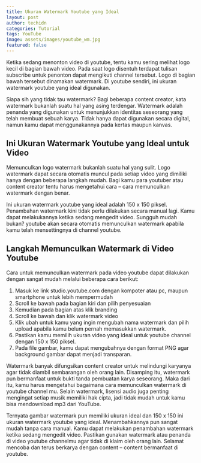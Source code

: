 ```yaml
---
title: Ukuran Watermark Youtube yang Ideal
layout: post
author: techidn
categories: Tutorial
tags: YouTube
image: assets/images/youtube_wm.jpg
featured: false
---
```


Ketika sedang menonton video di youtube, tentu kamu sering melihat logo kecil di bagian bawah video. Pada saat logo disentuh terdapat tulisan subscribe untuk penonton dapat mengikuti channel tersebut. Logo di bagian bawah tersebut dinamakan watermark. Di youtube sendiri, ini ukuran watermark youtube yang ideal digunakan. 

Siapa sih yang tidak tau watermark? Bagi beberapa content creator, kata watermark bukanlah suatu hal yang asing terdengar. Watermark adalah penanda yang digunakan untuk menunjukkan identitas seseorang yang telah membuat sebuah karya. Tidak hanya dapat digunakan secara digital, namun kamu dapat menggunakannya pada kertas maupun kanvas. 

## Ini Ukuran Watermark Youtube yang Ideal untuk Video 

Memunculkan logo watermark bukanlah suatu hal yang sulit. Logo watermark dapat secara otomatis muncul pada setiap video yang dimiliki hanya dengan beberapa langkah mudah. Bagi kamu para youtuber atau content creator tentu harus mengetahui cara – cara memunculkan watermark dengan benar. 

Ini ukuran watermark youtube yang ideal adalah 150 x 150 piksel. Penambahan watermark kini tidak perlu dilakukan secara manual lagi. Kamu dapat melakukannya ketika sedang mengedit video. Sungguh mudah bukan? youtube akan secara otomatis memunculkan watermark apabila kamu telah mensettingnya di channel youtube.

## Langkah Memunculkan Watermark di Video Youtube 

Cara untuk memunculkan watermark pada video youtube dapat dilakukan dengan sangat mudah melalui beberapa cara berikut: 

1. Masuk ke link studio.youtube.com dengan kompoter atau pc, maupun smartphone untuk lebih mempermudah
2. Scroll ke bawah pada bagian kiri dan pilih penyesuaian 
3. Kemudian pada bagian atas klik branding 
4. Scroll ke bawah dan klik watermark video 
5. Klik ubah untuk kamu yang ingin mengubah nama watermark dan pilih upload apabila kamu belum pernah memasukkan watermark. 
6. Pastikan kamu memilih ukuran video yang ideal untuk youtube channel dengan 150 x 150 piksel. 
7. Pada file gambar, kamu dapat mengubahnya dengan format PNG agar background gambar dapat menjadi transparan. 

Watermark banyak difungsikan content creator untuk melindungi karyanya agar tidak diambil sembarangan oleh orang lain. Disamping itu, watermark pun bermanfaat untuk bukti tanda pembuatan karya seseorang. Maka dari itu, kamu harus mengetahui bagaimana cara memunculkan watermark di youtube channel mu. Selain watermark, lisensi audio juga penting mengingat setiap musik memiliki hak cipta, jadi tidak mudah untuk kamu bisa mendownload mp3 dari YouTube.

Ternyata gambar watermark pun memiliki ukuran ideal dan 150 x 150 ini ukuran watermark youtube yang ideal. Menambahkannya pun sangat mudah tanpa cara manual. Kamu dapat melakukan penambahan watermark ketika sedang mengedit video. Pastikan gunakan watermark atau penanda di video youtube channelmu agar tidak di klaim oleh orang lain. Selamat mencoba dan terus berkarya dengan content – content bermanfaat di youtube. 
